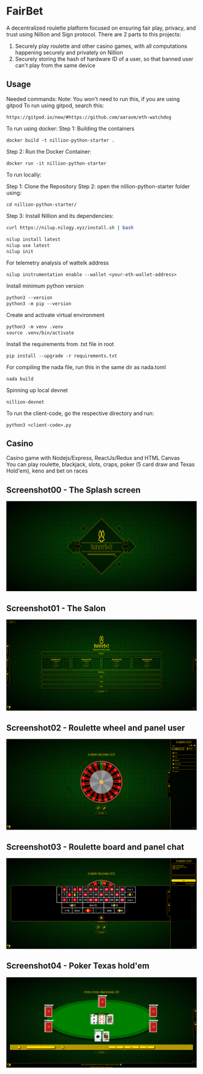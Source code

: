 # FairBet
A decentralized roulette platform focused on ensuring fair play, privacy, and trust using Nillion and Sign protocol. 
There are 2 parts to this projects:
1. Securely play roulette and other casino games, with all computations happening securely and privately on Nillion
2. Securely storing the hash of hardware ID of a user, so that banned user can't play from the same device
## Usage
Needed commands: 
Note: You won't need to run this, if you are using gitpod
To run using gitpod, search this:
```
https://gitpod.io/new/#https://github.com/aaravm/eth-watchdog
```

To run using docker:
Step 1: Building the containers
```
docker build -t nillion-python-starter .
```
Step 2: Run the Docker Container:
```
docker run -it nillion-python-starter
```
To run locally:

Step 1: Clone the Repository
Step 2: open the nillion-python-starter folder using:
```
cd nillion-python-starter/
```

Step 3: Install Nillion and its dependencies:
```bash
curl https://nilup.nilogy.xyz/install.sh | bash
```
```
nilup install latest 
nilup use latest 
nilup init
```
For telemetry analysis of wattelk address
```
nilup instrumentation enable --wallet <your-eth-wallet-address>
```

Install minimum python version
```
python3 --version
python3 -m pip --version
```

Create and activate virtual environment
```
python3 -m venv .venv
source .venv/bin/activate
```

Install the requirements from .txt file in root
```
pip install --upgrade -r requirements.txt
```

For compiling the nada file, run this in the same dir as nada.toml
```
nada build
```

Spinning up local devnet 
```
nillion-devnet
```

To run the client-code, go the respective directory and run: 
```
python3 <client-code>.py
```

## Casino
Casino game with Nodejs/Express, ReactJs/Redux and HTML Canvas\
You can play roulette, blackjack, slots, craps, poker (5 card draw and Texas Hold'em), keno and bet on races

## Screenshot00 - The Splash screen
![Image 0](./server/images/00.png)

## Screenshot01 - The Salon
![Image 1](./server/images/01.png)

## Screenshot02 - Roulette wheel and panel user
![Image 2](./server/images/02.png)

## Screenshot03 - Roulette board and panel chat
![Image 3](./server/images/03.png)

## Screenshot04 - Poker Texas hold'em
![Image 4](./server/images/04.png)
